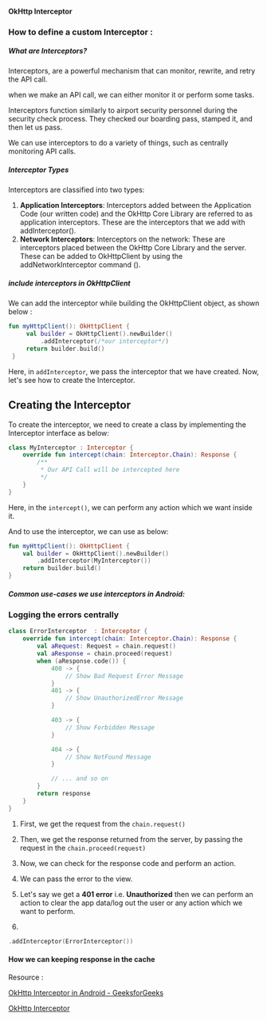 #### OkHttp Interceptor

### How to define a custom Interceptor :



##### What are Interceptors?

Interceptors, are a powerful mechanism that can monitor, rewrite, and retry the API call.

when we make an API call, we can either monitor it or perform some tasks.

Interceptors function similarly to airport security personnel during the security check process. They checked our boarding pass, stamped it, and then let us pass.

We can use interceptors to do a variety of things, such as centrally monitoring API calls.

##### Interceptor Types

Interceptors are classified into two types:

1. **Application Interceptors**: Interceptors added between the Application Code (our written code) and the OkHttp Core Library are referred to as application interceptors. These are the interceptors that we add with addInterceptor().
2. **Network Interceptors**: Interceptors on the network: These are interceptors placed between the OkHttp Core Library and the server. These can be added to OkHttpClient by using the addNetworkInterceptor command ().



##### include interceptors in OkHttpClient

We can add the interceptor while building the OkHttpClient object, as shown below :

```kt
fun myHttpClient(): OkHttpClient {
     val builder = OkHttpClient().newBuilder()
         .addInterceptor(/*our interceptor*/)
     return builder.build()
 }
```

Here, in `addInterceptor`, we pass the interceptor that we have created. Now, let's see how to create the Interceptor.



## Creating the Interceptor

To create the interceptor, we need to create a class by implementing the Interceptor interface as below:

```kt
class MyInterceptor : Interceptor {
    override fun intercept(chain: Interceptor.Chain): Response {
        /**
         * Our API Call will be intercepted here
         */
    }
}

```

Here, in the `intercept()`, we can perform any action which we want inside it.

And to use the interceptor, we can use as below:

```kt
fun myHttpClient(): OkHttpClient {
    val builder = OkHttpClient().newBuilder()
        .addInterceptor(MyInterceptor())
    return builder.build()
}

```

##### Common use-cases we use interceptors in Android:

### Logging the errors centrally



```kt
class ErrorInterceptor  : Interceptor {
    override fun intercept(chain: Interceptor.Chain): Response {
        val aRequest: Request = chain.request()
        val aResponse = chain.proceed(request)
        when (aResponse.code()) {
            400 -> {
                // Show Bad Request Error Message
            }
            401 -> {
                // Show UnauthorizedError Message
            }

            403 -> {
                // Show Forbidden Message
            }

            404 -> {
                // Show NotFound Message
            }

            // ... and so on
        }
        return response
    }
}
```

1.  First, we get the request from the `chain.request()`

2. Then, we get the response returned from the server, by passing the request in the `chain.proceed(request)`

3. Now, we can check for the response code and perform an action.

4. We can pass the error to the view.

5. Let's say we get a **401 error** i.e. **Unauthorized** then we can perform an action to clear the app data/log out the user or any action which we want to perform.

6. 

```kt
.addInterceptor(ErrorInterceptor())
```











#### How we can keeping response in the cache









































Resource :

[OkHttp Interceptor in Android - GeeksforGeeks](https://www.geeksforgeeks.org/okhttp-interceptor-in-android/)

[OkHttp Interceptor](https://amitshekhar.me/blog/okhttp-interceptor)
